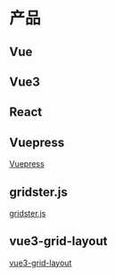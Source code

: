 # 产品

## Vue

## Vue3

## React

## Vuepress

[Vuepress](https://v2.vuepress.vuejs.org/)

## gridster.js

[gridster.js](https://dsmorse.github.io/gridster.js/)

## vue3-grid-layout

[vue3-grid-layout](https://github.com/xhlife/vue3-grid-layout)
